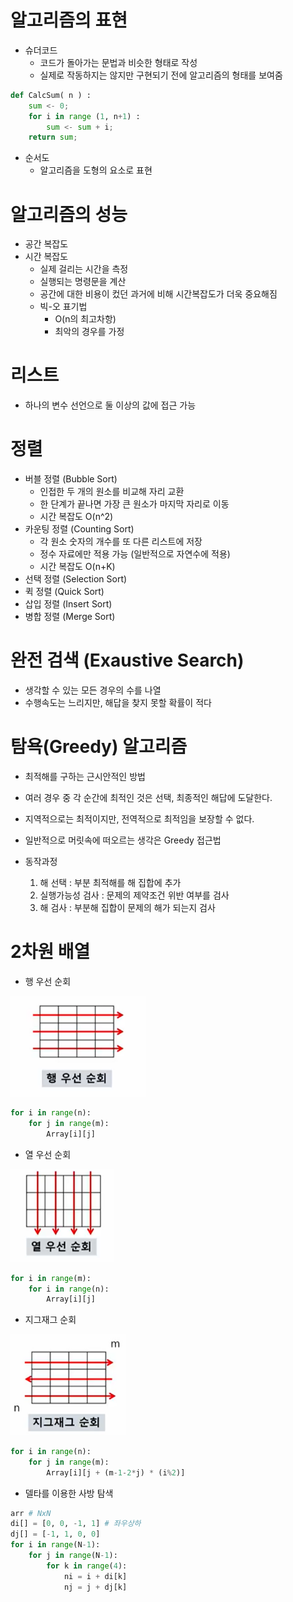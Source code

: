 # 알고리즘의 표현

- 슈더코드
  - 코드가 돌아가는 문법과 비슷한 형태로 작성
  - 실제로 작동하지는 않지만 구현되기 전에 알고리즘의 형태를 보여줌

```python
def CalcSum( n ) :
    sum <- 0;
    for i in range (1, n+1) :
        sum <- sum + i;
    return sum;
```



- 순서도
  - 알고리즘을 도형의 요소로 표현



# 알고리즘의 성능

- 공간 복잡도
- 시간 복잡도
  - 실제 걸리는 시간을 측정
  - 실행되는 명령문을 계산
  - 공간에 대한 비용이 컸던 과거에 비해 시간복잡도가 더욱 중요해짐
  - 빅-오 표기법
    - O(n의 최고차항)
    - 최악의 경우를 가정




# 리스트

- 하나의 변수 선언으로 둘 이상의 값에 접근 가능



# 정렬

- 버블 정렬 (Bubble Sort)
  - 인접한 두 개의 원소를 비교해 자리 교환
  - 한 단계가 끝나면 가장 큰 원소가 마지막 자리로 이동
  - 시간 복잡도 O(n^2)
- 카운팅 정렬 (Counting Sort)
  - 각 원소 숫자의 개수를 또 다른 리스트에 저장
  - 정수 자료에만 적용 가능 (일반적으로 자연수에 적용)
  - 시간 복잡도 O(n+K)
- 선택 정렬 (Selection Sort)
- 퀵 정렬 (Quick Sort)
- 삽입 정렬 (Insert Sort)
- 병합 정렬 (Merge Sort)



# 완전 검색 (Exaustive Search)

- 생각할 수 있는 모든 경우의 수를 나열
- 수행속도는 느리지만, 해답을 찾지 못할 확률이 적다



# 탐욕(Greedy) 알고리즘

- 최적해를 구하는 근시안적인 방법
- 여러 경우 중 각 순간에 최적인 것은 선택, 최종적인 해답에 도달한다.
- 지역적으로는 최적이지만, 전역적으로 최적임을 보장할 수 없다.

- 일반적으로 머릿속에 떠오르는 생각은 Greedy 접근법
- 동작과정
  1) 해 선택 : 부분 최적해를 해 집합에 추가
  2) 실행가능성 검사 : 문제의 제약조건 위반 여부를 검사
  3) 해 검사 : 부분해 집합이 문제의 해가 되는지 검사



# 2차원 배열

- 행 우선 순회

<img src="01_Some.assets/image-20220214104946716.png" alt="image-20220214104946716" style="zoom:70%;" />

```python
for i in range(n):
    for j in range(m):
        Array[i][j]
```



- 열 우선 순회

<img src="01_Some.assets/image-20220214105025242.png" alt="image-20220214105025242" style="zoom:70%;" />

```python
for i in range(m):
    for i in range(n):
        Array[i][j]
```



- 지그재그 순회

<img src="01_Some.assets/image-20220214105046028.png" alt="image-20220214105046028" style="zoom:70%;" />

```python
for i in range(n):
    for j in range(m):
        Array[i][j + (m-1-2*j) * (i%2)]
```



- 델타를 이용한 사방 탐색

```python
arr # NxN
di[] = [0, 0, -1, 1] # 좌우상하
dj[] = [-1, 1, 0, 0]
for i in range(N-1):
	for j in range(N-1):
        for k in range(4):
            ni = i + di[k]
            nj = j + dj[k]
            
     
```

